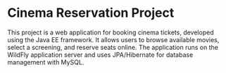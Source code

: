 # Cinema Reservation Project

This project is a web application for booking cinema tickets, developed using the Java EE framework. It allows users to browse available movies, select a screening, and reserve seats online. The application runs on the WildFly application server and uses JPA/Hibernate for database management with MySQL.  

